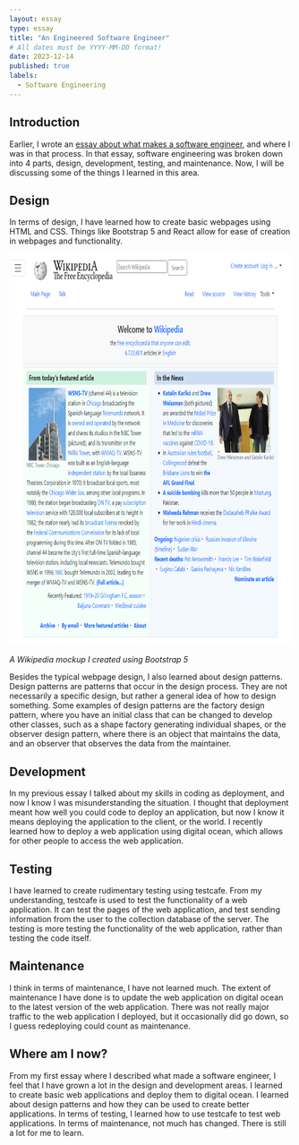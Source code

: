 ```yaml
---
layout: essay
type: essay
title: "An Engineered Software Engineer"
# All dates must be YYYY-MM-DD format!
date: 2023-12-14
published: true
labels:
  - Software Engineering
---
```


## Introduction

Earlier, I wrote an [essay about what makes a software engineer](https://leoliang22.github.io/essays/Engineering-a-Software-Engineer.html), and where I was in that process. In that essay, software engineering was broken down into 4 parts, design, development, testing, and maintenance. Now, I will be discussing some of the things I learned in this area.

## Design
In terms of design, I have learned how to create basic webpages using HTML and CSS. Things like Bootstrap 5 and React allow for ease of creation in webpages and functionality. 

<img height="700px" src="../img/Bootstrap-Example.png">

*A Wikipedia mockup I created using Bootstrap 5*

Besides the typical webpage design, I also learned about design patterns. Design patterns are patterns that occur in the design process. They are not necessarily a specific design, but rather a general idea of how to design something.  Some examples of design patterns are the factory design pattern, where you have an initial class that can be changed to develop other classes, such as a shape factory generating individual shapes, or the observer design pattern, where there is an object that maintains the data, and an observer that observes the data from the maintainer.

## Development

In my previous essay I talked about my skills in coding as deployment, and now I know I was misunderstanding the situation. I thought that deployment meant how well you could code to deploy an application, but now I know it means deploying the application to the client, or the world. I recently learned how to deploy a web application using digital ocean, which allows for other people to access the web application.

## Testing

I have learned to create rudimentary testing using testcafe. From my understanding, testcafe is used to test the functionality of a web application. It can test the pages of the web application, and test sending information from the user to the collection database of the server. The testing is more testing the functionality of the web application, rather than testing the code itself.

## Maintenance

I think in terms of maintenance, I have not learned much. The extent of maintenance I have done is to update the web application on digital ocean to the latest version of the web application. There was not really major traffic to the web application I deployed, but it occasionally did go down, so I guess redeploying could count as maintenance.

## Where am I now?

From my first essay where I described what made a software engineer, I feel that I have grown a lot in the design and development areas. I learned to create basic web applications and deploy them to digital ocean. I learned about design patterns and how they can be used to create better applications. In terms of testing, I learned how to use testcafe to test web applications. In terms of maintenance, not much has changed. There is still a lot for me to learn.